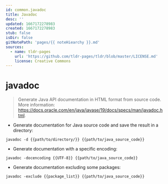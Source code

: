 ```yaml
---
id: common.javadoc
title: Javadoc
desc: ''
updated: 1667172278983
created: 1667172278983
stub: false
isDir: false
gitNotePath: 'pages/{{ noteHiearchy }}.md'
sources:
  - name: tldr-pages
    url: 'https://github.com/tldr-pages/tldr/blob/master/LICENSE.md'
    license: Creative Commons
---
```

# javadoc

> Generate Java API documentation in HTML format from source code.
> More information: <https://docs.oracle.com/en/java/javase/19/docs/specs/man/javadoc.html>.

- Generate documentation for Java source code and save the result in a directory:

`javadoc -d {{path/to/directory/}} {{path/to/java_source_code}}`

- Generate documentation with a specific encoding:

`javadoc -docencoding {{UTF-8}} {{path/to/java_source_code}}`

- Generate documentation excluding some packages:

`javadoc -exclude {{package_list}} {{path/to/java_source_code}}`

